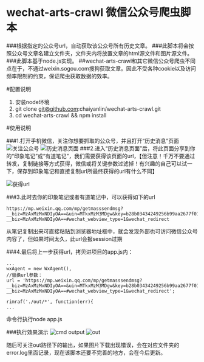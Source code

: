 # wechat-arts-crawl 微信公众号爬虫脚本
###根据指定的公众号url，自动获取该公众号所有历史文章。
###此脚本将会按照公众号文章名建立文件夹，文件夹内将放置文章的html源文件和图片源文件。
###此脚本基于node.js实现。
##wechat-arts-crawl和其它微信公众号爬虫不同点在于，不通过weixin.sogou.com搜狗获取文章。因此不受各种cookie以及访问频率限制的约束，保证爬虫获取数据的效率。

#配置说明
1. 安装node环境
2. git clone git@github.com:chaiyanlin/wechat-arts-crawl.git
3. cd wechat-arts-crawl && npm install

#使用说明

###1.打开手机微信，关注你想要抓取的公众号，并且打开“历史消息”页面
![关注公众号][1]
![历史消息页面][2]
###2.进入“历史消息页面”后，将此页面分享到你的“印象笔记”或“有道笔记”，我们需要获得该页面的url，【但注意！千万不要通过转发，复制链接等方式获得，微信或将关键参数过滤掉！有兴趣的自己可以试一下，保存到印象笔记和直接复制url所最终获得的url有什么不同】

![获得url][3]

###3.此时去你的印象笔记或者有道笔记中，可以获得如下的url
```
https://mp.weixin.qq.com/mp/getmasssendmsg?__biz=MzAxMzMxNDIyOA==&uin=MTkxMzM3MDgw&key=b28b03434249256b99aa2677f019f6f2ae965ea649116c1ecc99b328960c6ad33ee988f2ad5e1c041940a38499000320&devicetype=iPhone+OS9.3.1&version=16030f11&lang=zh_CN&nettype=WIFI&fontScale=100&pass_ticket=TIbJ8GqYXw3D7QeX4tPPkWpg1pZYVuxLF7iwS2xU8IY%3D#wechat_webview_type=1http://mp.weixin.qq.com/mp/getmasssendmsg?__biz=MzAxMzMxNDIyOA==#wechat_webview_type=1&wechat_redirect
```
从笔记复制出来可直接粘贴到浏览器地址框中，就会发现外部也可访问微信公众号内容了，但如果时间太久，此url会报session过期

###4.最后将上一步获得url，拷贝进项目的app.js内：
```
...
wxAgent = new WxAgent(),
//替换url参数：
url = 'https://mp.weixin.qq.com/mp/getmasssendmsg?__biz=MzAxMzMxNDIyOA==&uin=MTkxMzM3MDgw&key=b28b03434249256b99aa2677f019f6f2ae965ea649116c1ecc99b328960c6ad33ee988f2ad5e1c041940a38499000320&devicetype=iPhone+OS9.3.1&version=16030f11&lang=zh_CN&nettype=WIFI&fontScale=100&pass_ticket=TIbJ8GqYXw3D7QeX4tPPkWpg1pZYVuxLF7iwS2xU8IY%3D#wechat_webview_type=1http://mp.weixin.qq.com/mp/getmasssendmsg?__biz=MzAxMzMxNDIyOA==#wechat_webview_type=1&wechat_redirect';

rimraf('./out/*', function(err){
...
```
命令行执行node app.js

###执行效果演示
![cmd output][4]
![out][5]

随后可关注out路径下的输出，如果图片下载出现错误，会在对应文件夹的error.log里面记录，现在该脚本还要不完善的地方，会在今后更新。


  [1]: http://a1.qpic.cn/psb?/V11nXmZd1imMs1/mjBiuVJe6wRRxQXAgSnLkz.XG0NBPzbMH1iU2oRoRBc!/b/dGYAAAAAAAAA&bo=gAJyBAAAAAADB9Y!&rf=viewer_4
  [2]: http://a2.qpic.cn/psb?/V11nXmZd1imMs1/CIWj0YJ67wbIjYzvTuo6OkSVLj4Aa4sMUT7JuyPg7xE!/b/dGEAAAAAAAAA&bo=gAJyBAAAAAADANE!&rf=viewer_4
  [3]: http://a1.qpic.cn/psb?/V11nXmZd1imMs1/DMg5j43sOBFnWNNeQkwIjdmoflSe.MasTvPZVY2YNNg!/b/dFwBAAAAAAAA&bo=gAJyBAAAAAADANE!&rf=viewer_4
  [4]: http://a2.qpic.cn/psb?/V11nXmZd1imMs1/ONOP3Dda9wQEOGco*2tIZdiVB5xfb*N0XO21pXu0rAo!/b/dOUAAAAAAAAA&bo=HASAAgAAAAADB7g!&rf=viewer_4
  [5]: http://a1.qpic.cn/psb?/V11nXmZd1imMs1/qUjEKmB.rMOVCe1rFjVsVonledcDzvr9xZvF3QVPrEA!/b/dOEAAAAAAAAA&bo=*gWAAgAAAAADAFw!&rf=viewer_4